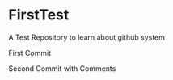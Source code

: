 # FirstTest
A Test Repository to learn about github system


First Commit


Second Commit with Comments
